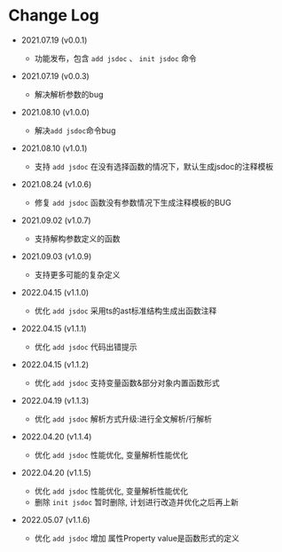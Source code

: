 # Change Log

* 2021.07.19 (v0.0.1)

    * 功能发布，包含 `add jsdoc` 、 `init jsdoc` 命令

* 2021.07.19 (v0.0.3)
    * 解决解析参数的bug

* 2021.08.10 (v1.0.0)
    * 解决`add jsdoc`命令bug

* 2021.08.10 (v1.0.1)
    * 支持 `add jsdoc` 在没有选择函数的情况下，默认生成jsdoc的注释模板

* 2021.08.24 (v1.0.6)
    * 修复 `add jsdoc` 函数没有参数情况下生成注释模板的BUG

* 2021.09.02 (v1.0.7)
    * 支持解构参数定义的函数

* 2021.09.03 (v1.0.9)
    * 支持更多可能的复杂定义

* 2022.04.15 (v1.1.0)
    *  优化 `add jsdoc` 采用ts的ast标准结构生成出函数注释

* 2022.04.15 (v1.1.1)
    *  优化 `add jsdoc` 代码出错提示 

* 2022.04.15 (v1.1.2)
    *  优化 `add jsdoc` 支持变量函数&部分对象内置函数形式

* 2022.04.19 (v1.1.3)
    *  优化 `add jsdoc` 解析方式升级:进行全文解析/行解析

* 2022.04.20 (v1.1.4)
    *  优化 `add jsdoc` 性能优化, 变量解析性能优化

* 2022.04.20 (v1.1.5)
    *  优化 `add jsdoc` 性能优化, 变量解析性能优化
    *  删除 `init jsdoc` 暂时删除, 计划进行改造并优化之后再上新

* 2022.05.07 (v1.1.6)
    *  优化 `add jsdoc` 增加 属性Property value是函数形式的定义
